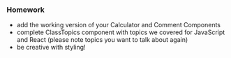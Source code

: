 ### Homework

- add the working version of your Calculator and Comment Components
- complete ClassTopics component with topics we covered for JavaScript and React (please note topics you want to talk about again)
- be creative with styling!
